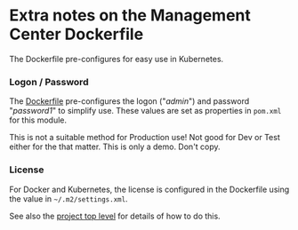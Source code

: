 # Extra notes on the Management Center Dockerfile

The Dockerfile pre-configures for easy use in Kubernetes.

### Logon / Password

The [Dockerfile](./Dockerfile) pre-configures the logon ("_admin_") and password "_password1_" to simplify use.
These values are set as properties in `pom.xml` for this module.

This is not a suitable method for Production use! Not good for Dev or Test either for the that matter. This is only a demo.
Don't copy.

### License

For Docker and Kubernetes, the license is configured in the Dockerfile using the value in `~/.m2/settings.xml`.

See also the [project top level](../../..) for details of how to do this.
